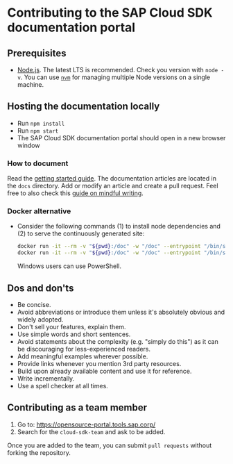 # Contributing to the SAP Cloud SDK documentation portal

## Prerequisites

- [Node.js](https://nodejs.org/en/download/).
  The latest LTS is recommended.
  Check you version with `node -v`.
  You can use [`nvm`](https://github.com/nvm-sh/nvm) for managing multiple Node versions on a single machine.

## Hosting the documentation locally

- Run `npm install`
- Run `npm start`
- The SAP Cloud SDK documentation portal should open in a new browser window

### How to document

Read the [getting started guide](https://sap.github.io/cloud-sdk/docs/dzen/getting-started).
The documentation articles are located in the `docs` directory.
Add or modify an article and create a pull request.
Feel free to also check this [guide on mindful writing](https://sap.github.io/cloud-sdk/docs/dzen/how-to-write-documentation).

### Docker alternative

- Consider the following commands (1) to install node dependencies and (2) to serve the continuously generated site:
  ```bash
  docker run -it --rm -v "${pwd}:/doc" -w "/doc" --entrypoint "/bin/sh" node:alpine3.10 -c "npm ci"
  docker run -it --rm -v "${pwd}:/doc" -w "/doc" --entrypoint "/bin/sh" -p 3000:3000 node:alpine3.10 -c "npm run start -- --port 3000 --host 0.0.0.0"
  ```
  Windows users can use PowerShell.

## Dos and don'ts

- Be concise.
- Avoid abbreviations or introduce them unless it's absolutely obvious and widely adopted.
- Don't sell your features, explain them.
- Use simple words and short sentences.
- Avoid statements about the complexity (e.g. "simply do this") as it can be discouraging for less-experienced readers.
- Add meaningful examples wherever possible.
- Provide links whenever you mention 3rd party resources.
- Build upon already available content and use it for reference.
- Write incrementally.
- Use a spell checker at all times.

## Contributing as a team member

1. Go to: https://opensource-portal.tools.sap.corp/
2. Search for the `cloud-sdk-team` and ask to be added.

Once you are added to the team, you can submit `pull requests` without forking the repository.
